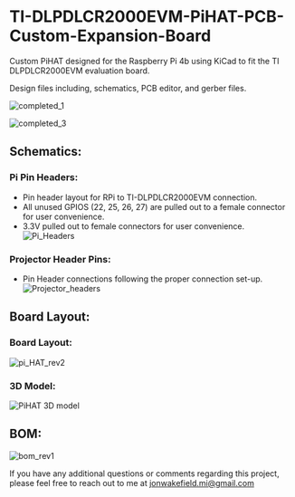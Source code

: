 # TI-DLPDLCR2000EVM-PiHAT-PCB-Custom-Expansion-Board
Custom PiHAT designed for the Raspberry Pi 4b using KiCad to fit the TI DLPDLCR2000EVM evaluation board.

Design files including, schematics, PCB editor, and gerber files.

![completed_1](https://github.com/JonWakefield/TI-DLPDLCR2000EVM-PiHAT-PCB-Custom-Expansion-Board/assets/67289517/85294a06-a7e1-4a94-9ecb-3334c8d9b89f)


![completed_3](https://github.com/JonWakefield/TI-DLPDLCR2000EVM-PiHAT-PCB-Custom-Expansion-Board/assets/67289517/02229d1a-6990-4349-a923-c65b879ef8c8)


## Schematics:

### Pi Pin Headers:
 - Pin header layout for RPi to TI-DLPDLCR2000EVM connection.
 - All unused GPIOS (22, 25, 26, 27) are pulled out to a female connector for user convenience.
 - 3.3V pulled out to female connectors for user convenience. 
![Pi_Headers](https://github.com/JonWakefield/TI-DLPDLCR2000EVM-PiHAT-PCB-Custom-Expansion-Board/assets/67289517/c8b0fc47-acd2-4b46-a3c3-872167303778)

### Projector Header Pins:
 - Pin Header connections following the proper connection set-up.
![Projector_headers](https://github.com/JonWakefield/TI-DLPDLCR2000EVM-PiHAT-PCB-Custom-Expansion-Board/assets/67289517/9ac45020-ceda-46e5-bbe4-2573e1580321)


## Board Layout:

### Board Layout:
![pi_HAT_rev2](https://github.com/JonWakefield/TI-DLPDLCR2000EVM-PiHAT-PCB-Custom-Expansion-Board/assets/67289517/7e5647c8-07d0-4981-b0dc-ffd05b3104fe)

### 3D Model:
![PiHAT 3D model](https://github.com/JonWakefield/TI-DLPDLCR2000EVM-PiHAT-PCB-Custom-Expansion-Board/assets/67289517/a573f4f3-3a17-41ec-84ff-8db96e8a0098)


## BOM:
![bom_rev1](https://github.com/JonWakefield/TI-DLPDLCR2000EVM-PiHAT-PCB-Custom-Expansion-Board/assets/67289517/a0326d20-7bb8-4cd3-9dae-177c4edf72c0)


If you have any additional questions or comments regarding this project, please feel free to reach out to me at jonwakefield.mi@gmail.com

